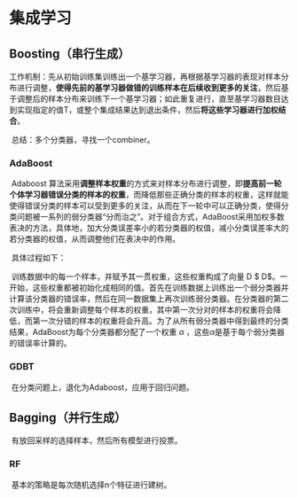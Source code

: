 # 集成学习

## Boosting（串行生成）

​	工作机制：先从初始训练集训练出一个基学习器，再根据基学习器的表现对样本分布进行调整，**使得先前的基学习器做错的训练样本在后续收到更多的关注**，然后基于调整后的样本分布来训练下一个基学习器；如此重复进行，直至基学习器数目达到实现指定的值T，或整个集成结果达到退出条件，然后**将这些学习器进行加权结合**。

​	总结：多个分类器，寻找一个combiner。

### AdaBoost

​	Adaboost 算法采用**调整样本权重**的方式来对样本分布进行调整，即**提高前一轮个体学习器错误分类的样本的权重**，而降低那些正确分类的样本的权重，这样就能使得错误分类的样本可以受到更多的关注，从而在下一轮中可以正确分类，使得分类问题被一系列的弱分类器“分而治之”。对于组合方式，AdaBoost采用加权多数表决的方法，具体地，加大分类误差率小的若分类器的权值，减小分类误差率大的若分类器的权值，从而调整他们在表决中的作用。

​	具体过程如下：

​	训练数据中的每一个样本，并赋予其一贯权重，这些权重构成了向量 D $ D$。一开始，这些权重都被初始化成相同的值。首先在训练数据上训练出一个弱分类器并计算该分类器的错误率，然后在同一数据集上再次训练弱分类器。在分类器的第二次训练中，将会重新调整每个样本的权重，其中第一次分对的样本的权重将会降低，而第一次分错的样本的权重将会升高。为了从所有弱分类器中得到最终的分类结果，AdaBoost为每个分类器都分配了一个权重 $\alpha$ ，这些$\alpha$是基于每个弱分类器的错误率计算的。

### GDBT

​	在分类问题上，退化为Adaboost，应用于回归问题。




## Bagging（并行生成）

​	有放回采样的选择样本，然后所有模型进行投票。

### RF

​	基本的策略是每次随机选择n个特征进行建树。